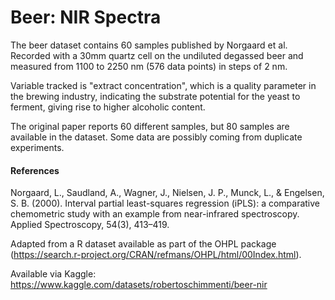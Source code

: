 # Beer: NIR Spectra

The beer dataset contains 60 samples published by Norgaard et al. Recorded with a 30mm quartz cell on the undiluted degassed beer and measured from 1100 to 2250 nm (576 data points) in steps of 2 nm.

Variable tracked is "extract concentration", which is a quality parameter in the brewing industry, indicating the substrate potential for the yeast to ferment, giving rise to higher alcoholic content.

The original paper reports 60 different samples, but 80 samples are available in the dataset. Some data are possibly coming from duplicate experiments.

#### References

Norgaard, L., Saudland, A., Wagner, J., Nielsen, J. P., Munck, L., & Engelsen, S. B. (2000). Interval partial least-squares regression (iPLS): a comparative chemometric study with an example from near-infrared spectroscopy. Applied Spectroscopy, 54(3), 413–419.

Adapted from a R dataset available as part of the OHPL package (https://search.r-project.org/CRAN/refmans/OHPL/html/00Index.html).

Available via Kaggle: https://www.kaggle.com/datasets/robertoschimmenti/beer-nir
